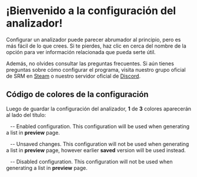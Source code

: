 # ¡Bienvenido a la configuración del analizador!

Configurar un analizador puede parecer abrumador al principio, pero es más fácil de lo que crees. Si te pierdes, haz clic en <span class="infoIcon" style="top: 0.15em;"></span> cerca del nombre de la opción para ver información relacionada que pueda serte útil.

Además, no olvides consultar las preguntas frecuentes. Si aún tienes preguntas sobre cómo configurar el programa, visita nuestro grupo oficial de SRM en [Steam](http://steamcommunity.com/groups/steamrommanager) o nuestro servidor oficial de [Discord](https://discord.gg/bnSVJrz).

## Código de colores de la configuración

Luego de guardar la configuración del analizador, **1** de **3** colores aparecerán al lado del título:

<span style="margin-bottom: 0.05em;display: inline-block;border-radius: 50%;width: 0.5em;height: 0.5em;background-color: var(--color-nav-link-enabled)"></span> -- Enabled configuration. This configuration will be used when generating a list in **preview** page.

<span style="margin-bottom: 0.05em;display: inline-block;border-radius: 50%;width: 0.5em;height: 0.5em;background-color: var(--color-nav-link-unsaved)"></span> -- Unsaved changes. This configuration will not be used when generating a list in **preview** page, however earlier **saved** version will be used instead.

<span style="margin-bottom: 0.05em;display: inline-block;border-radius: 50%;width: 0.5em;height: 0.5em;background-color: var(--color-nav-link-disabled)"></span> -- Disabled configuration. This configuration will not be used when generating a list in **preview** page.